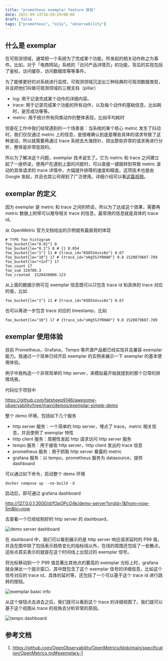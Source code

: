 ```yaml
---
title: "prometheus exemplar feature 体验"
date: 2022-09-13T18:59:25+08:00
draft: false 
tags: ["prometheus", "o11y", "observability"]
---
```


## 什么是 exemplar

在可观测领域，通常把一个系统为了完成某个功能，所发起的相关动作称之为事件。比如，对于「电商网站」系统的「访问产品详情页」的功能，背后的实现包括了鉴权，访问缓存，访问数据库等等事件。

为了能够更好的对系统进行监控，可观测领域沉淀出三种经典的可观测数据类型，并且把他们叫做可观测领域的三根支柱（pillar）

- log: 用于记录完成某个动作的详细内容。
- trace: 用于记录完成某个功能的所有动作，以及每个动作的基础信息，比如耗时，是否成功等等。
- metric: 用于统计所有同类动作的整体表现，比如平均耗时

但是在工作中我们经常遇到的一个场景是：当系统的某个核心 metric 发生了抖动时，我们仅仅通过 metric 上的信息，是很难确认到底是哪些具体的请求导致了这种波动，所以就需要再通过 trace 系统去大海捞针，捞出那些异常的请求再进行分析，整体是非常低效的。

所以为了解决这个问题，exemplar 技术诞生了。它为 metric 和 trace 之间建立起了一座桥梁，使用户在遇到上面的问题时，可以直接一键跳转到导致 metric 波动的具体请求的 trace 详情中，大幅提升排障的速度和精度。这项技术也是由 Google 发起，并且也其公司得到了广泛使用。详细介绍可以看[这篇视频](https://www.youtube.com/watch?t=1644&v=TzFjweKACMY&feature=youtu.be)。

## exemplar 的定义

因为 exemplar 是 metric 和 trace 之间的桥梁，所以为了达成这个效果，需要再 metric 数据上附带可以推导相关 trace 的信息，最常用的信息就是具体的 trace id。

从 OpenMetric 官方文档给出的示例就有最直观的体现

```
# TYPE foo histogram
foo_bucket{le="0.01"} 0
foo_bucket{le="0.1"} 8 # {} 0.054
foo_bucket{le="1"} 11 # {trace_id="KOO5S4vxi0o"} 0.67
foo_bucket{le="10"} 17 # {trace_id="oHg5SJYRHA0"} 9.8 1520879607.789
foo_bucket{le="+Inf"} 17
foo_count 17
foo_sum 324789.3
foo_created  1520430000.123
```

从上面的数据示例可见 exemplar 信息既可以只包含 trace id 和具体的 trace 对应的值，比如
```
foo_bucket{le="1"} 11 # {trace_id="KOO5S4vxi0o"} 0.67
```

也可以再进一步包含 trace 对应的 timestamp，比如
```
foo_bucket{le="10"} 17 # {trace_id="oHg5SJYRHA0"} 9.8 1520879607.789
```

## exemplar 使用体验

目前 Prometheus，Grafana，Tempo 等开源产品都已经实现并且兼容 exemplar 能力。我通过一个简单已经开启 exemplar 的实例来展示一下 exemplar 的基本使用体验。

例子中我构造一个非常简单的 http server，来模拟最开始我提到的那个日常的排障场景。

代码位于项目中

https://github.com/fatsheep9146/awesome-observability/tree/main/demos/exemplar-simple-demo

整个 demo 环境，包括如下几个服务

- http server 服务：一个简单的 http server，埋点了 trace，metric 相关信息，并且使用了 exemplar 特性
- http client 服务：周期性发起 http 请求访问 http server 服务
- tempo 服务：用于接收 http server，http client 发出的 trace 信息
- prometheus 服务：用于抓取 http server 暴露的 metric
- grafana 服务：以 tempo，prometheus 服务为 datasource，提供 dashboard

可以通过如下命令，启动整个 demo 环境

```
docker compose up --no-build -d
```

启动后，即可通过 grafana dashboard 

http://127.0.0.1:3000/d/fOpOPcO4k/demo-server?orgId=1&from=now-5m&to=now

去查看一个已经绘制好的 http server 的 dashboard，

![demo server dashboard](/img/demo-server-dashboard.jpg)

在 dashboard 中，我们可以看到展示的是 http server 响应请求延时的 P99 值，并且在图中除了包括表示趋势变化的指标线以外，在线的周围还包括了一些散点，这些点其实表示的就是在这个时间线上出现过的 exemplar 信号。

将光标移动到一个 P99 值显著比其他点的要高的 exemplar 光标上时，grafana 就会弹出一个提示窗口，其中既包含了这个 exemplar 信号的详细信息，比如这个信号对应的 trace id，具体的延时等，还包括了一个可以基于这个 trace id 进行跳转的按钮。

![exemplar basic info](/img/exemplar-basic-info.jpg)

从这个按钮点击进去之后，我们就可以看到这个 trace 的详细视图了。我们就可以基于这个视图从 trace 的视角去分析异常的原因。

![tempo dashboard](/img/tempo-dashboard.jpg)

## 参考文档

1. https://github.com/OpenObservability/OpenMetrics/blob/main/specification/OpenMetrics.md#exemplars-1


